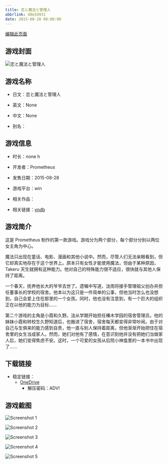 ```yaml
---
title: 恋と魔法と管理人
abbrlink: d8e3d931
date: 2015-08-28 00:00:00
---
```

[编辑此页面](https://github.com/ACG-3/ADV3-source/blob/main/source/_posts/games/%E6%81%8B%E3%81%A8%E9%AD%94%E6%B3%95%E3%81%A8%E7%AE%A1%E7%90%86%E4%BA%BA.md)

## 游戏封面

![恋と魔法と管理人](https://pan.timero.xyz/onedrive/img_lib_001/%E6%81%8B%E3%81%A8%E9%AD%94%E6%B3%95%E3%81%A8%E7%AE%A1%E7%90%86%E4%BA%BA_cover.avif)


## 游戏名称

- 日文：恋と魔法と管理人
- 英文：None
- 中文：None

- 别名：


## 游戏信息

- 时长：none h
- 开发者：Prometheus
- 发售日期：2015-08-28
- 游戏平台：win
- 相关作品：

- 相关链接：[vndb](https://vndb.org/v16875)


## 游戏简介

这是 Prometheus 制作的第一款游戏。游戏分为两个部分，每个部分分别以两位女主角为中心。

魔法只出现在童话、电影、漫画和其他小说中。然而，尽管人们无法亲眼看到，但它却真实地存在于这个世界上。原本只有女性才能使用魔法，但由于某种原因，Takeru 天生就拥有这种能力。他对自己的特殊能力很不适应，很快就与其他人保持了距离。

一个春天，抚养他长大的爷爷去世了。遗嘱中写道，泷雨将接手管理祖父创办并担任董事长的学校的宿舍。他本以为这只是一件简单的公事，但他当时怎么也没想到，自己会爱上住在那里的一个女孩。同时，他也没有注意到，有一个巨大的组织正在以他的能力为目标......



第二个游戏的主角是小霞和久野。泷从学期开始担任榛木学园的宿舍管理员。他的妹妹小霞和转校生久野知道后，也搬进了宿舍，宿舍每天都变得非常吵闹。由于对自己与生俱来的能力感到自责，他一直与别人保持着距离，但他渐渐开始把住在宿舍里的女生当成家人。然而，她们对他有了感情，在意识到他并没有把她们当做家人后，她们变得焦虑不安。这时，一个可爱的女孩从后院小神龛里的一本书中出现了......




## 下载链接

- 稳定链接：
    - [OneDrive](https://pan.timero.xyz/onedrive/adv_lib_001/%E6%81%8B%E3%81%A8%E9%AD%94%E6%B3%95%E3%81%A8%E7%AE%A1%E7%90%86%E4%BA%BA)
        - 解压密码：ADV!



## 游戏截图


![Screenshot 1](https://pan.timero.xyz/onedrive/img_lib_001/%E6%81%8B%E3%81%A8%E9%AD%94%E6%B3%95%E3%81%A8%E7%AE%A1%E7%90%86%E4%BA%BA_Screenshot_1.avif)

![Screenshot 2](https://pan.timero.xyz/onedrive/img_lib_001/%E6%81%8B%E3%81%A8%E9%AD%94%E6%B3%95%E3%81%A8%E7%AE%A1%E7%90%86%E4%BA%BA_Screenshot_2.avif)

![Screenshot 3](https://pan.timero.xyz/onedrive/img_lib_001/%E6%81%8B%E3%81%A8%E9%AD%94%E6%B3%95%E3%81%A8%E7%AE%A1%E7%90%86%E4%BA%BA_Screenshot_3.avif)

![Screenshot 4](https://pan.timero.xyz/onedrive/img_lib_001/%E6%81%8B%E3%81%A8%E9%AD%94%E6%B3%95%E3%81%A8%E7%AE%A1%E7%90%86%E4%BA%BA_Screenshot_4.avif)

![Screenshot 5](https://pan.timero.xyz/onedrive/img_lib_001/%E6%81%8B%E3%81%A8%E9%AD%94%E6%B3%95%E3%81%A8%E7%AE%A1%E7%90%86%E4%BA%BA_Screenshot_5.avif)

